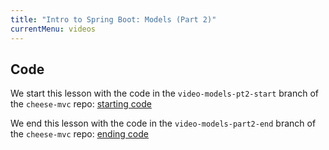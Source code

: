 ```yaml
---
title: "Intro to Spring Boot: Models (Part 2)"
currentMenu: videos
---
```


<div class="youtube-wrapper"></div>

## Code


We start this lesson with the code in the `video-models-pt2-start` branch of the `cheese-mvc` repo: [starting code](https://github.com/LaunchCodeEducation/cheese-mvc/tree/video-models-pt2-start)

We end this lesson with the code in the `video-models-part2-end` branch of the `cheese-mvc` repo: [ending code](https://github.com/LaunchCodeEducation/cheese-mvc/tree/video-models-part2-end)
